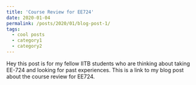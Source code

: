 ```yaml
---
title: 'Course Review for EE724'
date: 2020-01-04
permalink: /posts/2020/01/blog-post-1/
tags:
  - cool posts
  - category1
  - category2
---
```


Hey this post is for my fellow IITB students who are thinking about taking EE-724 and looking for past experiences. This is a link to my blog post about the course review for EE724.
